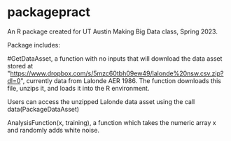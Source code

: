 # packagepract

An R package created for UT Austin Making Big Data class, Spring 2023. 

Package includes:

#GetDataAsset, a function with no inputs that will download the data asset stored at
 "https://www.dropbox.com/s/5mzc60tbh09ew49/lalonde%20nsw.csv.zip?dl=0",
 currently data from Lalonde AER 1986. The function downloads this file, unzips it, and loads it into the R environment.
 
 Users can access the unzipped Lalonde data asset using the call data(PackageDataAsset)
 
 AnalysisFunction(x, training), a function which takes the numeric array x and randomly adds white noise. 
 
 

